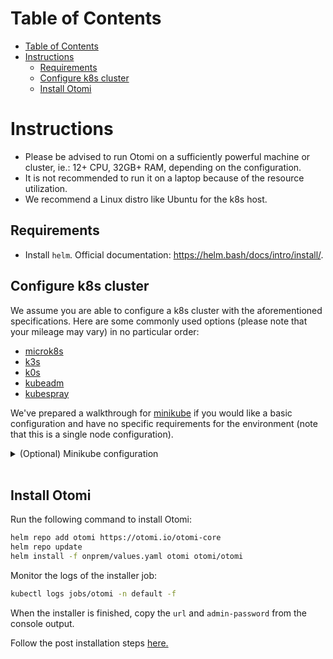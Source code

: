 # Table of Contents

- [Table of Contents](#table-of-contents)
- [Instructions](#instructions)
  - [Requirements](#requirements)
  - [Configure k8s cluster](#configure-k8s-cluster)
  - [Install Otomi](#install-otomi)

# Instructions

- Please be advised to run Otomi on a sufficiently powerful machine or cluster, ie.: 12+ CPU, 32GB+ RAM, depending on the configuration. 
- It is not recommended to run it on a laptop because of the resource utilization. 
- We recommend a Linux distro like Ubuntu for the k8s host.

## Requirements

- Install `helm`. Official documentation: https://helm.bash/docs/intro/install/.

## Configure k8s cluster

We assume you are able to configure a k8s cluster with the aforementioned specifications. Here are some commonly used options (please note that your mileage may vary) in no particular order:

- [microk8s](https://microk8s.io)
- [k3s](https://k3s.io)
- [k0s](https://k0sproject.io)
- [kubeadm](https://kubernetes.io/docs/setup/production-environment/tools/kubeadm/create-cluster-kubeadm/)
- [kubespray](https://github.com/kubernetes-sigs/kubespray)

We've prepared a walkthrough for [minikube](https://minikube.sigs.k8s.io) if you would like a basic configuration and have no specific requirements for the environment (note that this is a single node configuration).

<details>
  <summary>(Optional) Minikube configuration</summary>
  
1. Install `minikube`. Official documentation: https://minikube.sigs.k8s.io/docs/start/.
2. Install `docker`. Official documentation: https://docs.docker.com/get-docker/.

3. Setup a single node Minikube k8s cluster:

```bash
# we support 18, 19, 20 and 21 at the moment.
minor="19" 
patch="0"

# assuming you want to expose this machine to an intranet, don't do this if the machine is exposed to the internet by leaving the variable empty.
enable_listen_addr="--listen-address=0.0.0.0" 

minikube start --driver docker --network minikube "--kubernetes-version=v1.$minor.$patch" --cpus=max --memory=max "$enable_listen_addr"
```

4. Inspect `onprem/values.yaml`. Ensure access to this file by either cloning this repository, downloading the file from Github, or copying the contents to a file named `values.yaml` (optionally substitute the file name in the following steps).

5. Follow the [common installation process](#install-otomi), but please note that once `nginx-ingress` is deployed, you should run (_otherwise `helm install` will NOT continue_): 

```bash
minikube tunnel & # will expose something like 127.0.0.1.nip.io, check `kubectl get ingress -A -o wide`
``` 

</details>
&nbsp; 

## Install Otomi

Run the following command to install Otomi:

```bash
helm repo add otomi https://otomi.io/otomi-core
helm repo update
helm install -f onprem/values.yaml otomi otomi/otomi
```

Monitor the logs of the installer job:

```bash
kubectl logs jobs/otomi -n default -f
```

When the installer is finished, copy the `url` and `admin-password` from the console output.

Follow the post installation steps [here.](https://otomi.io/docs/installation/post-install)
